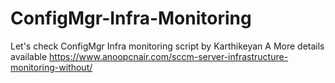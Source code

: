 # ConfigMgr-Infra-Monitoring
Let's check ConfigMgr Infra monitoring script by Karthikeyan A 
More details available https://www.anoopcnair.com/sccm-server-infrastructure-monitoring-without/
